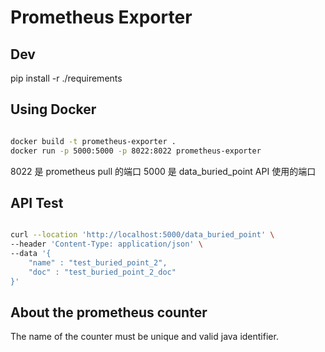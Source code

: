 # Prometheus Exporter

## Dev

pip install -r ./requirements

## Using Docker

```bash

docker build -t prometheus-exporter .
docker run -p 5000:5000 -p 8022:8022 prometheus-exporter

```

8022 是 prometheus pull 的端口
5000 是 data_buried_point API 使用的端口

## API Test

```bash

curl --location 'http://localhost:5000/data_buried_point' \
--header 'Content-Type: application/json' \
--data '{
    "name" : "test_buried_point_2",
    "doc" : "test_buried_point_2_doc"
}'

```

## About the prometheus counter

The name of the counter must be unique and valid java identifier.
